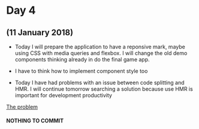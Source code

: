 # Day 4
## (11 January 2018)

* Today I will prepare the application to have a reponsive mark, maybe using CSS with media queries and flexbox. I will change the old demo components thinking already in do the final game app.

* I have to think how to implement component style too

* Today I have had problems with an issue between code splitting and HMR. I will continue tomorrow searching a solution because use HMR is important for development productivity

[The problem](https://github.com/JeffreyWay/laravel-mix/issues/632)

#### NOTHING TO COMMIT

